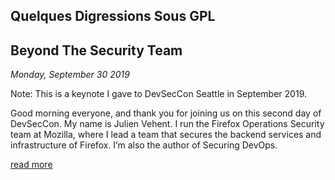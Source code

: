 ## Quelques Digressions Sous GPL


## Beyond The Security Team
*Monday, September 30 2019*

Note: This is a keynote I gave to DevSecCon Seattle in September 2019.

Good morning everyone, and thank you for joining us on this second day of DevSecCon. My name is Julien Vehent. I run the Firefox Operations Security team at Mozilla, where I lead a team that secures the backend services and infrastructure of Firefox. I’m also the author of Securing DevOps.

[read more](beyond_the_security_team.html)
